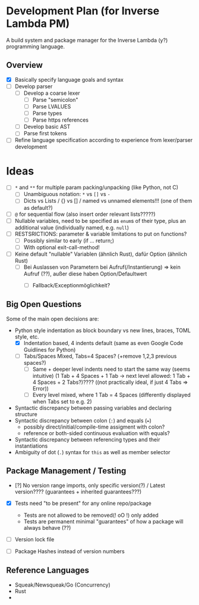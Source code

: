 # Development Plan (for Inverse Lambda PM)
A build system and package manager for the Inverse Lambda (y?) programming language.

## Overview
- [x] Basically specify language goals and syntax
- [ ] Develop parser
  - [ ] Develop a coarse lexer
    - [ ] Parse "semicolon"
    - [ ] Parse LVALUES
    - [ ] Parse types
    - [ ] Parse https references
  - [ ] Develop basic AST
  - [ ] Parse first tokens
- [ ] Refine language specification according to experience from lexer/parser development

# Ideas 
- [ ] `*` and `**` for multiple param packing/unpacking (like Python, not C)
  - [ ] Unambiguous notation: `*` vs `[]` vs `-`
  - [ ] Dicts vs Lists / {} vs [] / named vs unnamed elements!!! (one of them as default?)
- [ ] `@` for sequential flow (also insert order relevant lists?????)
- [ ] Nullable variables, need to be specified as `enum`s of their type, plus an additional value (individually named, e.g. `null`) 
- [ ] RESTSRICTIONS: parameter & variable limitations to put on functions?
  - [ ] Possibly similar to early (if ... return;) 
  - [ ] With optional exit-call-method!
- [ ] Keine default "nullable" Variablen (ähnlich Rust), dafür Option<Type> (ähnlich Rust)
  - [ ] Bei Auslassen von Parametern bei Aufruf(/Instantierung) => kein Aufruf (??), außer diese haben Option/Defaultwert
    - [ ] Fallback/Exceptionmöglichkeit?


## Big Open Questions
Some of the main open decisions are:

- Python style indentation as block boundary vs new lines, braces, TOML style, etc.
  - [x] Indentation based, 4 indents default (same as even Google Code Guidlines for Python)
  - [ ] Tabs/Spaces Mixed, Tabs=4 Spaces? (+remove 1,2,3 previous spaces?)
    - [ ] Same + deeper level indents need to start the same way (seems intuitive)
      (1 Tab + 4 Spaces + 1 Tab -> next level allowed: 1 Tab + 4 Spaces + 2 Tabs?)????
      ((not practically ideal, if just 4 Tabs => Error))
    - [ ] Every level mixed, where 1 Tab = 4 Spaces (differently displayed when Tabs set to e.g. 2)

- Syntactic discrepancy between passing variables and declaring structure
- Syntactic discrepancy between colon (`:`) and equals (`=`)
  - possibly direct/initial/compile-time assigment with colon?
  - reference or both-sided continuous evaluation with equals?
- Syntactic discrepancy between referencing types and their instantiations
- Ambiguity of dot (`.`) syntax for `this` as well as member selector


## Package Management / Testing
- [?] No version range imports, only specific version(?) / Latest version???? (guarantees + inherited guarantees???)
- [x] Tests need "to be present" for any online repo/package
  - Tests are not allowed to be removed(! oO !) only added
  - Tests are permanent minimal "guarantees" of how a package will always behave (??)
- [ ] Version lock file
- [ ] Package Hashes instead of version numbers


## Reference Languages

- Squeak/Newsqueak/Go (Concurrency)
- Rust
- 